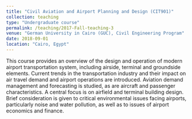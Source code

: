 ```yaml
---
title: "Civil Aviation and Airport Planning and Design (CIT901)"
collection: teaching
type: "Undergraduate course"
permalink: /teaching/2017-Fall-teaching-3
venue: "German University in Cairo (GUC), Civil Engineering Program"
date: 2018-09-01
location: "Cairo, Egypt"
---
```



This course provides an overview of the design and operation of modern airport transportation system, including airside, terminal and groundside elements. Current trends in the transportation industry and their impact on air travel demand and airport operations are introduced. Aviation demand management and forecasting is studied, as are aircraft and passenger characteristics. A central focus is on airfield and terminal building design. Brief consideration is given to critical environmental issues facing airports, particularly noise and water pollution, as well as to issues of airport economics and finance.

